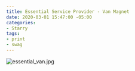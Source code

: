 ```yaml
---
title: Essential Service Provider - Van Magnet
date: 2020-03-01 15:47:00 -05:00
categories:
- Starry
tags:
- print
- swag
---
```


![essential_van.jpg](/uploads/essential_van.jpg)